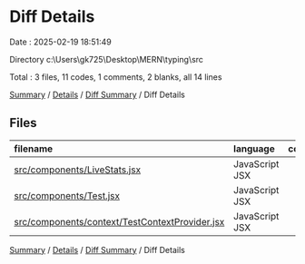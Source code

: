 # Diff Details

Date : 2025-02-19 18:51:49

Directory c:\\Users\\gk725\\Desktop\\MERN\\typing\\src

Total : 3 files,  11 codes, 1 comments, 2 blanks, all 14 lines

[Summary](results.md) / [Details](details.md) / [Diff Summary](diff.md) / Diff Details

## Files
| filename | language | code | comment | blank | total |
| :--- | :--- | ---: | ---: | ---: | ---: |
| [src/components/LiveStats.jsx](/src/components/LiveStats.jsx) | JavaScript JSX | -4 | 0 | 0 | -4 |
| [src/components/Test.jsx](/src/components/Test.jsx) | JavaScript JSX | 5 | 0 | 1 | 6 |
| [src/components/context/TestContextProvider.jsx](/src/components/context/TestContextProvider.jsx) | JavaScript JSX | 10 | 1 | 1 | 12 |

[Summary](results.md) / [Details](details.md) / [Diff Summary](diff.md) / Diff Details